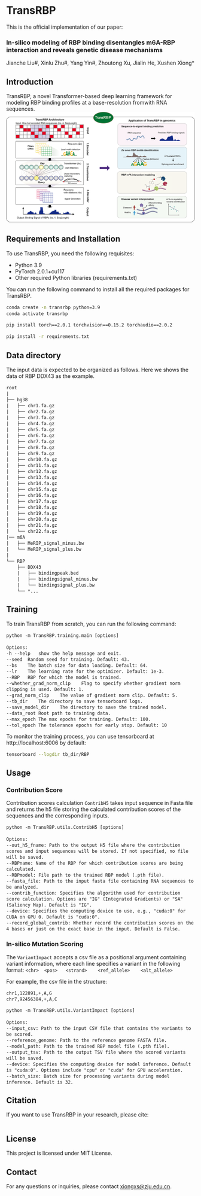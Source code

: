 # TransRBP

This is the official implementation of our paper:
### In-silico modeling of RBP binding disentangles m6A-RBP interaction and reveals genetic disease mechanisms
Jianche Liu#, Xinlu Zhu#, Yang Yin#, Zhoutong Xu, Jialin He, Xushen Xiong*

## Introduction
TransRBP, a novel Transformer-based deep learning framework for modeling RBP binding profiles at a base-resolution fromwith RNA sequences.
![overview](https://github.com/IAMZhuXinlu/TransRBP/blob/main/overview.png)

## Requirements and Installation

To use TransRBP, you need the following requisites:
- Python 3.9
- PyTorch 2.0.1+cu117
- Other required Python libraries (requirements.txt)

You can run the following command to install all the required packages for TransRBP.

```bash
conda create -n transrbp python=3.9
conda activate transrbp
```

```bash
pip install torch==2.0.1 torchvision==0.15.2 torchaudio==2.0.2
```

```bash
pip install -r requirements.txt
```

## Data directory

The input data is expected to be organized as follows. Here we shows the data of RBP DDX43 as the example.

```docs
root
|
├── hg38
|   ├── chr1.fa.gz
|   ├── chr2.fa.gz
|   ├── chr3.fa.gz
|   ├── chr4.fa.gz
|   ├── chr5.fa.gz
|   ├── chr6.fa.gz
|   ├── chr7.fa.gz
|   ├── chr8.fa.gz
|   ├── chr9.fa.gz
|   ├── chr10.fa.gz
|   ├── chr11.fa.gz
|   ├── chr12.fa.gz
|   ├── chr13.fa.gz
|   ├── chr14.fa.gz
|   ├── chr15.fa.gz
|   ├── chr16.fa.gz
|   ├── chr17.fa.gz
|   ├── chr18.fa.gz
|   ├── chr19.fa.gz
|   ├── chr20.fa.gz
|   ├── chr21.fa.gz
|   └── chr22.fa.gz
|── m6A
|   ├── MeRIP_signal_minus.bw
|   └── MeRIP_signal_plus.bw
|  
└── RBP
    ├── DDX43
    |   ├── bindingpeak.bed
    |   ├── bindingsignal_minus.bw
    |   └── bindingsignal_plus.bw
    └── *...
```

## Training

To train TransRBP from scratch, you can run the following command:

```docs
python -m TransRBP.training.main [options]

Options:
-h --help   show the help message and exit.
--seed  Random seed for training. Default: 43.
--bs    The batch size for data loading. Default: 64.
--lr    The learning rate for the optimizer. Default: 1e-3.
--RBP   RBP for which the model is trained.
--whether_grad_norm_clip    Flag to specify whether gradient norm clipping is used. Default: 1.
--grad_norm_clip    The value of gradient norm clip. Default: 5.
--tb_dir    The directory to save tensorboard logs.
--save_model_dir    The directory to save the trained model.
--data_root Root path to training data.
--max_epoch The max epochs for training. Default: 100.
--tol_epoch The tolerance epochs for early stop. Default: 10

```

To monitor the training process, you can use tensorboard at http://localhost:6006 by default:

```bash
tensorboard --logdir tb_dir/RBP
```

## Usage
### Contribution Score

Contribution scores calculation `ContribH5` takes input sequence in Fasta file and returns the h5 file storing the calculated contribution scores of the sequences and the corresponding inputs.

```docs
python -m TransRBP.utils.ContribH5 [options]

Options:
--out_h5_fname: Path to the output H5 file where the contribution scores and input sequences will be stored. If not specified, no file will be saved.
--RBPname: Name of the RBP for which contribution scores are being calculated.
--RBPmodel: File path to the trained RBP model (.pth file).
--fasta_file: Path to the input fasta file containing RNA sequences to be analyzed.
--contrib_function: Specifies the algorithm used for contribution score calculation. Options are "IG" (Integrated Gradients) or "SA" (Saliency Map). Default is "IG".
--device: Specifies the computing device to use, e.g., "cuda:0" for CUDA on GPU 0. Default is "cuda:0".
--record_global_contrib: Whether record the contribution scores on the 4 bases or just on the exact base in the input. Default is False.

```

### In-silico Mutation Scoring

The `VariantImpact` accepts a csv file as a positional argument containing variant information, where each line specifies a variant in the following format:
`<chr>  <pos>   <strand>    <ref_allele>    <alt_allele>`

For example, the csv file in the structure:
```docs
chr1,122891,+,A,G
chr7,92456384,+,A,C  
```

```docs
python -m TransRBP.utils.VariantImpact [options]

Options:
--input_csv: Path to the input CSV file that contains the variants to be scored. 
--reference_genome: Path to the reference genome FASTA file.
--model_path: Path to the trained RBP model file (.pth file).
--output_tsv: Path to the output TSV file where the scored variants will be saved.
--device: Specifies the computing device for model inference. Default is "cuda:0". Options include "cpu" or "cuda" for GPU acceleration.
--batch_size: Batch size for processing variants during model inference. Default is 32.

```


## Citation
If you want to use TransRBP in your research, please cite:

```doc

```


## License
This project is licensed under MIT License.

## Contact
For any questions or inquiries, please contact xiongxs@zju.edu.cn.
